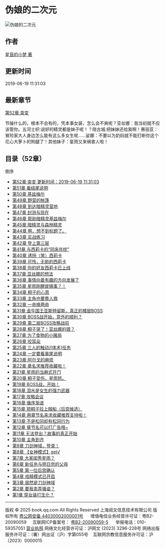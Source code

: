 # 伪娘的二次元

![伪娘的二次元](https://wfqqreader-1252317822.image.myqcloud.com/cover/85/23796085/t5_23796085.webp)

## 作者
[星音的小梦 著](//book.qq.com/book-writer/12260609204505001)

## 更新时间
2019-06-19 11:31:03

## 最新章节
[第52章 突变](//book.qq.com/book-read/23796085/52 "伪娘的二次元 第52章 突变")

节操什么的，根本不会有的，凭本事女装，怎么会不爽呢？亚丝娜：我当初就不应该管你。五河士织:说好的精灵都是妹子呢！？晓古城:把妹妹还给我啊！赛丽亚：冒险家大人身边怎么能有这么多女生呢……娑娜：不要以为奶妈就不能打断你这个花心大萝卜的狗腿了！其他妹子：星雨又来祸害人啦！

## 目录（52章）

倒序

- [第52章 突变 更新时间：2019-06-19 11:31:03](//book.qq.com/book-read/23796085/52 "伪娘的二次元 第52章 突变")
- [第51章 看结尾说明](//book.qq.com/book-read/23796085/51 "伪娘的二次元 第51章 看结尾说明")
- [第50章 基兹梅尔](//book.qq.com/book-read/23796085/50 "伪娘的二次元 第50章 基兹梅尔")
- [第49章 野营的帐篷](//book.qq.com/book-read/23796085/49 "伪娘的二次元 第49章 野营的帐篷")
- [第48章 到达暗精灵营地](//book.qq.com/book-read/23796085/48 "伪娘的二次元 第48章 到达暗精灵营地")
- [第47章 封测与现在](//book.qq.com/book-read/23796085/47 "伪娘的二次元 第47章 封测与现在")
- [第46章 帮助暗精灵基兹梅尔](//book.qq.com/book-read/23796085/46 "伪娘的二次元 第46章 帮助暗精灵基兹梅尔")
- [第45章 暗精灵与森林精灵](//book.qq.com/book-read/23796085/45 "伪娘的二次元 第45章 暗精灵与森林精灵")
- [第44章 啊，想不到标题了。](//book.qq.com/book-read/23796085/44 "伪娘的二次元 第44章 啊，想不到标题了。")
- [第43章 实战练习](//book.qq.com/book-read/23796085/43 "伪娘的二次元 第43章 实战练习")
- [第42章 登上第三层](//book.qq.com/book-read/23796085/42 "伪娘的二次元 第42章 登上第三层")
- [第41章 与西莉卡的“同床共枕”](//book.qq.com/book-read/23796085/41 "伪娘的二次元 第41章 与西莉卡的“同床共枕”")
- [第40章 诱拐（笑）西莉卡](//book.qq.com/book-read/23796085/40 "伪娘的二次元 第40章 诱拐（笑）西莉卡")
- [第39章 可怜，无助的西莉卡](//book.qq.com/book-read/23796085/39 "伪娘的二次元 第39章 可怜，无助的西莉卡")
- [第38章 你的好友西莉卡已上线](//book.qq.com/book-read/23796085/38 "伪娘的二次元 第38章 你的好友西莉卡已上线")
- [第37章 亚丝娜的想法](//book.qq.com/book-read/23796085/37 "伪娘的二次元 第37章 亚丝娜的想法")
- [第36章 事情向着有趣的方向发展了](//book.qq.com/book-read/23796085/36 "伪娘的二次元 第36章 事情向着有趣的方向发展了")
- [第35章 星雨刚醒就搞事？！](//book.qq.com/book-read/23796085/35 "伪娘的二次元 第35章 星雨刚醒就搞事？！")
- [第34章 桐子的心意](//book.qq.com/book-read/23796085/34 "伪娘的二次元 第34章 桐子的心意")
- [第33章 主角也要靠人救](//book.qq.com/book-read/23796085/33 "伪娘的二次元 第33章 主角也要靠人救")
- [第32章 一命换两命](//book.qq.com/book-read/23796085/32 "伪娘的二次元 第32章 一命换两命")
- [第31章 金牛国王亚斯特留斯，真正的楼层BOSS](//book.qq.com/book-read/23796085/31 "伪娘的二次元 第31章 金牛国王亚斯特留斯，真正的楼层BOSS")
- [第30章 BOSS战开始，意外的顺利？](//book.qq.com/book-read/23796085/30 "伪娘的二次元 第30章 BOSS战开始，意外的顺利？")
- [第29章 第二层BOSS攻略战前](//book.qq.com/book-read/23796085/29 "伪娘的二次元 第29章 第二层BOSS攻略战前")
- [第28章 桐子哭了！亚丝娜的错？](//book.qq.com/book-read/23796085/28 "伪娘的二次元 第28章 桐子哭了！亚丝娜的错？")
- [第27章 为了食物的小赌局](//book.qq.com/book-read/23796085/27 "伪娘的二次元 第27章 为了食物的小赌局")
- [第26章 咬耳朵](//book.qq.com/book-read/23796085/26 "伪娘的二次元 第26章 咬耳朵")
- [第25章 三人的触动/[体术]任务](//book.qq.com/book-read/23796085/25 "伪娘的二次元 第25章 三人的触动/[体术]任务")
- [第24章 一定要看章尾说明](//book.qq.com/book-read/23796085/24 "伪娘的二次元 第24章 一定要看章尾说明")
- [第23章 阿尔戈的麻烦](//book.qq.com/book-read/23796085/23 "伪娘的二次元 第23章 阿尔戈的麻烦")
- [第22章 章名求推荐收藏啦！](//book.qq.com/book-read/23796085/22 "伪娘的二次元 第22章 章名求推荐收藏啦！")
- [第21章 星雨的当麻式开门](//book.qq.com/book-read/23796085/21 "伪娘的二次元 第21章 星雨的当麻式开门")
- [第20章 桐子受伤，星雨怒。](//book.qq.com/book-read/23796085/20 "伪娘的二次元 第20章 桐子受伤，星雨怒。")
- [第19章 BOSS战，开始！](//book.qq.com/book-read/23796085/19 "伪娘的二次元 第19章 BOSS战，开始！")
- [第18章 泪水是女生的强力武器](//book.qq.com/book-read/23796085/18 "伪娘的二次元 第18章 泪水是女生的强力武器")
- [第17章 攻略会议](//book.qq.com/book-read/23796085/17 "伪娘的二次元 第17章 攻略会议")
- [第16章 循序渐进](//book.qq.com/book-read/23796085/16 "伪娘的二次元 第16章 循序渐进")
- [第15章 把桐子拉上贼船（后宫候选）](//book.qq.com/book-read/23796085/15 "伪娘的二次元 第15章 把桐子拉上贼船（后宫候选）")
- [第14章 用章节名来求收藏推荐支持啦！](//book.qq.com/book-read/23796085/14 "伪娘的二次元 第14章 用章节名来求收藏推荐支持啦！")
- [第13章 不是松冈却有松冈行为](//book.qq.com/book-read/23796085/13 "伪娘的二次元 第13章 不是松冈却有松冈行为")
- [第12章 章节名可以打广告哦~](//book.qq.com/book-read/23796085/12 "伪娘的二次元 第12章 章节名可以打广告哦~")
- [第11章 无法登出？故事的真正开始](//book.qq.com/book-read/23796085/11 "伪娘的二次元 第11章 无法登出？故事的真正开始")
- [第10章 主角到齐](//book.qq.com/book-read/23796085/10 "伪娘的二次元 第10章 主角到齐")
- [第9章 刀剑神域，登录！](//book.qq.com/book-read/23796085/9 "伪娘的二次元 第9章 刀剑神域，登录！")
- [第8章 【女神模式】get√](//book.qq.com/book-read/23796085/8 "伪娘的二次元 第8章 【女神模式】get√")
- [第7章 大家闺秀星雨？](//book.qq.com/book-read/23796085/7 "伪娘的二次元 第7章 大家闺秀星雨？")
- [第6章 新任务与明日奈的父母](//book.qq.com/book-read/23796085/6 "伪娘的二次元 第6章 新任务与明日奈的父母")
- [第5章 第一位后宫确认](//book.qq.com/book-read/23796085/5 "伪娘的二次元 第5章 第一位后宫确认")
- [第4章 戏精模式已开启](//book.qq.com/book-read/23796085/4 "伪娘的二次元 第4章 戏精模式已开启")
- [第3章 居然是刀剑神域](//book.qq.com/book-read/23796085/3 "伪娘的二次元 第3章 居然是刀剑神域")
- [第2章 要我卖弄骚姿？](//book.qq.com/book-read/23796085/2 "伪娘的二次元 第2章 要我卖弄骚姿？")
- [第1章 穿女装打生化？](//book.qq.com/book-read/23796085/1 "伪娘的二次元 第1章 穿女装打生化？")

---

版权 © 2025 book.qq.com All Rights Reserved 上海阅文信息技术有限公司 版权所有 [粤公网安备 44030002000001号](http://www.beian.gov.cn/portal/registerSystemInfo?recordcode=44030002000001)      增值电信业务经营许可证：粤B2-20090059     互联网ICP备案号： [粤B2-20090059-5](https://beian.miit.gov.cn/#/Integrated/index)      举报电话：010-59357051 [营业执照](https://16dd-advertise-1252317822.image.myqcloud.com/common_file/efd7_2023-09-06/1693981300230_110693.png) 网络文化经营许可证：沪网文 (2023) 3296-228号 网络出版服务许可证：（署）网出证（沪）字第055号    互联网宗教信息服务许可证：沪（2023）0000015
<!-- tcd_original_link https://ubook.reader.qq.com/book-chapter/23796085 -->
